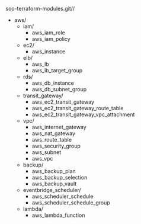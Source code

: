 
soo-terraform-modules.git//
- aws/
  - iam/
    - aws_iam_role
    - aws_iam_policy
  - ec2/
    - aws_instance
  - elb/
    - aws_lb
    - aws_lb_target_group
  - rds/
    - aws_db_instance
    - aws_db_subnet_group
  - transit_gateway/
    - aws_ec2_transit_gateway
    - aws_ec2_transit_gateway_route_table
    - aws_ec2_transit_gateway_vpc_attachment
  - vpc/
    - aws_internet_gateway
    - aws_nat_gateway
    - aws_route_table
    - aws_security_group
    - aws_subnet
    - aws_vpc
  - backup/
    - aws_backup_plan
    - aws_backup_selection
    - aws_backup_vault
  - eventbridge_scheduler/
    - aws_scheduler_schedule
    - aws_scheduler_schedule_group
  - lambda/
    - aws_lambda_function










